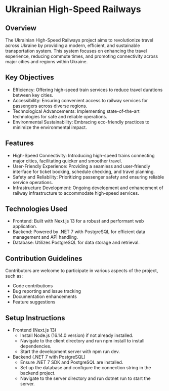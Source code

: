 # Ukrainian High-Speed Railways

## Overview
The Ukrainian High-Speed Railways project aims to revolutionize travel across Ukraine by providing a modern, efficient, and sustainable transportation system. This system focuses on enhancing the travel experience, reducing commute times, and promoting connectivity across major cities and regions within Ukraine.

## Key Objectives
- Efficiency: Offering high-speed train services to reduce travel durations between key cities.
- Accessibility: Ensuring convenient access to railway services for passengers across diverse regions.
- Technological Advancements: Implementing state-of-the-art technologies for safe and reliable operations.
- Environmental Sustainability: Embracing eco-friendly practices to minimize the environmental impact.

## Features
- High-Speed Connectivity: Introducing high-speed trains connecting major cities, facilitating quicker and smoother travel.
- User-Friendly Experience: Providing a seamless and user-friendly interface for ticket booking, schedule checking, and travel planning.
- Safety and Reliability: Prioritizing passenger safety and ensuring reliable service operations.
- Infrastructure Development: Ongoing development and enhancement of railway infrastructure to accommodate high-speed services.

## Technologies Used
- Frontend: Built with Next.js 13 for a robust and performant web application.
- Backend: Powered by .NET 7 with PostgreSQL for efficient data management and API handling.
- Database: Utilizes PostgreSQL for data storage and retrieval.

## Contribution Guidelines
Contributors are welcome to participate in various aspects of the project, such as:

- Code contributions
- Bug reporting and issue tracking
- Documentation enhancements
- Feature suggestions

## Setup Instructions
- Frontend (Next.js 13)
  - Install Node.js (16.14.0 version) if not already installed.
  - Navigate to the client directory and run npm install to install dependencies.
  - Start the development server with npm run dev.
- Backend (.NET 7 with PostgreSQL)
  - Ensure .NET 7 SDK and PostgreSQL are installed.
  - Set up the database and configure the connection string in the backend project.
  - Navigate to the server directory and run dotnet run to start the server.
